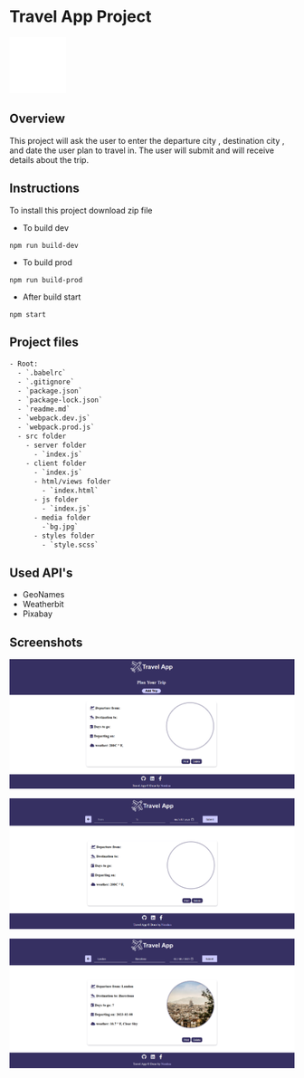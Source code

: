 # Travel App Project
![Alt text](src/client/media/logo.jpg)

## Overview
This project will ask the user to enter the departure city , destination city , and date the user plan to travel in. The user will submit and will receive details about the trip. 

## Instructions
To install this project download zip file 
- To build dev 
```
npm run build-dev
```
- To build prod
```
npm run build-prod
```
- After build start 
```
npm start
```
## Project files
```shell script
- Root:
  - `.babelrc`
  - `.gitignore`
  - `package.json`
  - `package-lock.json`
  - `readme.md`
  - `webpack.dev.js`
  - `webpack.prod.js`
  - src folder
    - server folder
      - `index.js`  
    - client folder
      - `index.js`
      - html/views folder
        - `index.html`
      - js folder
        - `index.js` 
      - media folder
        -`bg.jpg`
      - styles folder
        - `style.scss` 

```
## Used API's

- GeoNames
- Weatherbit 
- Pixabay

## Screenshots

![Alt text](screenshot/1.png)

![Alt text](screenshot/2.png)

![Alt text](screenshot/3.png)